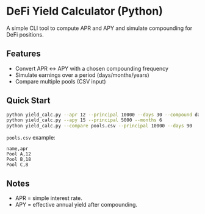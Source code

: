 # DeFi Yield Calculator (Python)

A simple CLI tool to compute APR and APY and simulate compounding for DeFi positions.

## Features
- Convert APR ↔ APY with a chosen compounding frequency
- Simulate earnings over a period (days/months/years)
- Compare multiple pools (CSV input)

## Quick Start
```bash
python yield_calc.py --apr 12 --principal 10000 --days 30 --compound daily
python yield_calc.py --apy 15 --principal 5000 --months 6
python yield_calc.py --compare pools.csv --principal 10000 --days 90
```

`pools.csv` example:
```csv
name,apr
Pool A,12
Pool B,18
Pool C,8
```

## Notes
- APR = simple interest rate.
- APY = effective annual yield after compounding.

